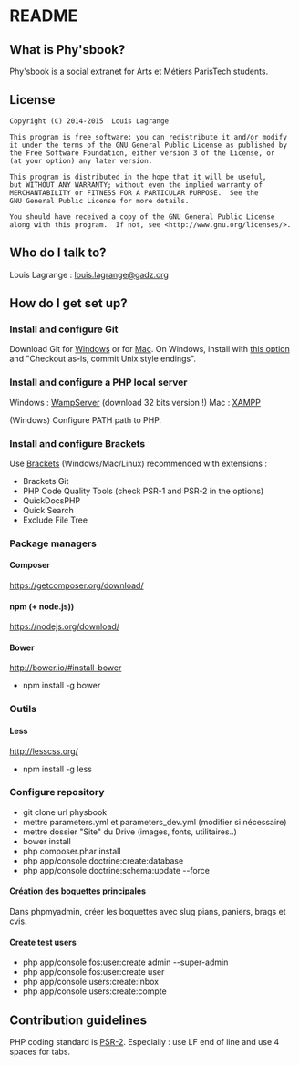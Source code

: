 # README #

## What is Phy'sbook? ##

Phy'sbook is a social extranet for Arts et Métiers ParisTech students.

## License ##

    Copyright (C) 2014-2015  Louis Lagrange

    This program is free software: you can redistribute it and/or modify
    it under the terms of the GNU General Public License as published by
    the Free Software Foundation, either version 3 of the License, or
    (at your option) any later version.

    This program is distributed in the hope that it will be useful,
    but WITHOUT ANY WARRANTY; without even the implied warranty of
    MERCHANTABILITY or FITNESS FOR A PARTICULAR PURPOSE.  See the
    GNU General Public License for more details.

    You should have received a copy of the GNU General Public License
    along with this program.  If not, see <http://www.gnu.org/licenses/>.
    
## Who do I talk to? ##

Louis Lagrange : <louis.lagrange@gadz.org>
    
## How do I get set up? ##

### Install and configure Git ###

Download Git for [Windows](http://msysgit.github.io/) or for [Mac](http://git-scm.com/download/mac).
On Windows, install with [this option](https://raw.githubusercontent.com/zaggino/brackets-git/master/screenshots/gitInstall.png) and "Checkout as-is, commit Unix style endings".

### Install and configure a PHP local server ###

Windows : [WampServer](http://www.wampserver.com/) (download 32 bits version !)
Mac : [XAMPP](https://www.apachefriends.org/fr/download.html)

(Windows) Configure PATH path to PHP.

### Install and configure Brackets ###
Use [Brackets](http://brackets.io) (Windows/Mac/Linux)
recommended with extensions :

* Brackets Git
* PHP Code Quality Tools (check PSR-1 and PSR-2 in the options)
* QuickDocsPHP
* Quick Search
* Exclude File Tree

### Package managers ###

#### Composer ####
https://getcomposer.org/download/

#### npm (+ node.js)) ####
https://nodejs.org/download/

#### Bower ####
http://bower.io/#install-bower

* npm install -g bower

### Outils ###

#### Less ####
http://lesscss.org/

* npm install -g less

### Configure repository ###

* git clone url physbook
* mettre parameters.yml et parameters_dev.yml (modifier si nécessaire)
* mettre dossier "Site" du Drive (images, fonts, utilitaires..)
* bower install
* php composer.phar install
* php app/console doctrine:create:database
* php app/console doctrine:schema:update --force

#### Création des boquettes principales ####
Dans phpmyadmin, créer les boquettes avec slug pians, paniers, brags et cvis.

#### Create test users ####
* php app/console fos:user:create admin --super-admin
* php app/console fos:user:create user
* php app/console users:create:inbox
* php app/console users:create:compte

## Contribution guidelines ##

PHP coding standard is [PSR-2](http://php-fig.org/psr/psr-2/).
Especially : use LF end of line and use 4 spaces for tabs.
